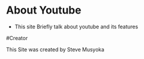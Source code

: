 # About Youtube
 - This site Briefly talk about youtube and its features

 #Creator 
 
 This Site was created by Steve Musyoka
 
